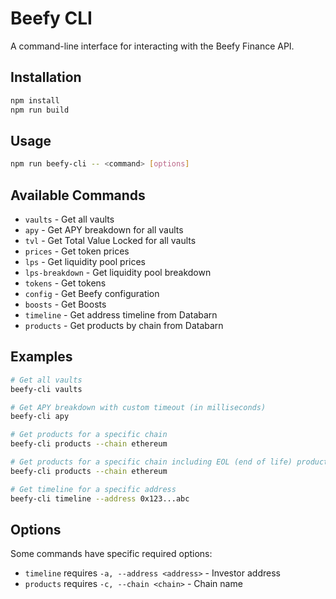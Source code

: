 # Beefy CLI

A command-line interface for interacting with the Beefy Finance API.

## Installation

```bash
npm install
npm run build
```

## Usage

```bash
npm run beefy-cli -- <command> [options]
```

## Available Commands

- `vaults` - Get all vaults
- `apy` - Get APY breakdown for all vaults
- `tvl` - Get Total Value Locked for all vaults
- `prices` - Get token prices
- `lps` - Get liquidity pool prices
- `lps-breakdown` - Get liquidity pool breakdown
- `tokens` - Get tokens
- `config` - Get Beefy configuration
- `boosts` - Get Boosts
- `timeline` - Get address timeline from Databarn
- `products` - Get products by chain from Databarn

## Examples

```bash
# Get all vaults
beefy-cli vaults

# Get APY breakdown with custom timeout (in milliseconds)
beefy-cli apy

# Get products for a specific chain
beefy-cli products --chain ethereum

# Get products for a specific chain including EOL (end of life) products
beefy-cli products --chain ethereum

# Get timeline for a specific address
beefy-cli timeline --address 0x123...abc
```

## Options

Some commands have specific required options:

- `timeline` requires `-a, --address <address>` - Investor address
- `products` requires `-c, --chain <chain>` - Chain name
